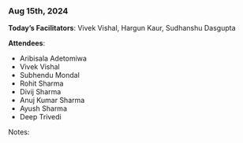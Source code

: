 ### Aug 15th, 2024

**Today’s Facilitators**: Vivek Vishal, Hargun Kaur, Sudhanshu Dasgupta


**Attendees**: 
- Aribisala Adetomiwa
- Vivek Vishal
- Subhendu Mondal
- Rohit Sharma
- Divij Sharma
- Anuj Kumar Sharma
- Ayush Sharma
- Deep Trivedi


Notes:
